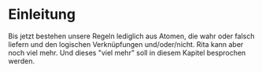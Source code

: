 # Einleitung
Bis jetzt bestehen unsere Regeln lediglich aus Atomen, die wahr oder falsch liefern und den logischen Verknüpfungen und/oder/nicht. Rita kann aber noch viel mehr. Und dieses "viel mehr" soll in diesem Kapitel besprochen werden.
